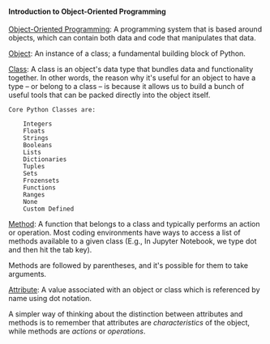 #### Introduction to Object-Oriented Programming

<ins>Object-Oriented Programming</ins>: A programming system that is based around objects, which can contain both data and
code that manipulates that data.

<ins>Object</ins>: An instance of a class; a fundamental building block of Python.

<ins>Class</ins>: A class is an object's data type that bundles data and functionality together. In other words, the reason why
it's useful for an object to have a type – or belong to a class – is because it allows us to build a bunch of useful tools that
can be packed directly into the object itself.

    Core Python Classes are:
        
        Integers
        Floats
        Strings
        Booleans
        Lists
        Dictionaries
        Tuples
        Sets
        Frozensets
        Functions
        Ranges
        None
        Custom Defined

<ins>Method</ins>: A function that belongs to a class and typically performs an action or operation. Most coding environments
have ways to access a list of methods available to a given class (E.g., In Jupyter Notebook, we type dot and then hit the tab key).

Methods are followed by parentheses, and it's possible for them to take arguments.

<ins>Attribute</ins>: A value associated with an object or class which is referenced by name using dot notation.

A simpler way of thinking about the distinction between attributes and methods is to remember that attributes are *characteristics*
of the object, while methods are *actions* or *operations*.




